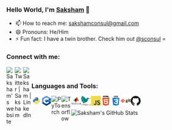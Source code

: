 ### Hello World, I'm [**Saksham**](https://saksham36.github.io/) 👋

- 📫 How to reach me: sakshamconsul@gmail.com
- 😄 Pronouns: He/Him
- ⚡ Fun fact: I have a twin brother. Check him out <a href="https://github.com/sconsul" target="_blank">@sconsul</a>
=
### Connect with me:
[<img align="left" alt="Saksham's website" width="22px" src="https://saksham36.github.io/assets/images/favicon/favicon.ico" />](https://saksham36.github.io/)
[<img align="left" alt="Twitter | Saksham" width="22px" src="https://cdn.jsdelivr.net/npm/simple-icons@v3/icons/twitter.svg" />](https://twitter.com/SakshamConsul)
[<img align="left" alt="Saksham | LinkedIn" width="22px" src="https://cdn.jsdelivr.net/npm/simple-icons@v3/icons/linkedin.svg" />](https://www.linkedin.com/in/saksham-consul-68b421138/)

<br />

### Languages and Tools:
<img align="left" alt="Python" width="26px" src="https://raw.githubusercontent.com/github/explore/80688e429a7d4ef2fca1e82350fe8e3517d3494d/topics/python/python.png" />
<img align="left" alt="C++" width="26px" src="https://raw.githubusercontent.com/github/explore/80688e429a7d4ef2fca1e82350fe8e3517d3494d/topics/cpp/cpp.png" />
<img align="left" alt="PyTorch" width="26px" src="https://avatars.githubusercontent.com/u/21003710?s=200&v=4" />
<img align="left" alt="Tensorflow" width="26px" src="https://avatars.githubusercontent.com/u/15658638?s=200&v=4" />
<img align="left" alt="MATLAB" width="26px" src="https://raw.githubusercontent.com/github/explore/80688e429a7d4ef2fca1e82350fe8e3517d3494d/topics/matlab/matlab.png" />
<img align="left" alt="LaTeX" width="26px" src="https://raw.githubusercontent.com/github/explore/80688e429a7d4ef2fca1e82350fe8e3517d3494d/topics/latex/latex.png" />
<img align="left" alt="JavaScript" width="26px" src="https://raw.githubusercontent.com/github/explore/80688e429a7d4ef2fca1e82350fe8e3517d3494d/topics/javascript/javascript.png" />
<img align="left" alt="HTML5" width="26px" src="https://raw.githubusercontent.com/github/explore/80688e429a7d4ef2fca1e82350fe8e3517d3494d/topics/html/html.png" />
<img align="left" alt="CSS3" width="26px" src="https://raw.githubusercontent.com/github/explore/80688e429a7d4ef2fca1e82350fe8e3517d3494d/topics/css/css.png" />
<img align="left" alt="Git" width="26px" src="https://raw.githubusercontent.com/github/explore/80688e429a7d4ef2fca1e82350fe8e3517d3494d/topics/git/git.png" />
<img align="left" alt="GitHub" width="26px" src="https://raw.githubusercontent.com/github/explore/78df643247d429f6cc873026c0622819ad797942/topics/github/github.png" />

<br />
<br />

<img align="center" alt="Saksham's GitHub Stats" src="https://github-readme-stats.vercel.app/api?username=saksham36&include_all_commits=true&count_private=true&show_icons=true&theme=dark">

